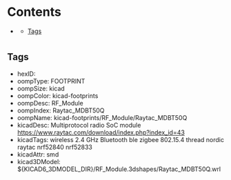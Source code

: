 



Contents
========

* [](#)
	* [Tags](#tags)

# 

## Tags

- hexID: 
- oompType: FOOTPRINT
- oompSize: kicad
- oompColor: kicad-footprints
- oompDesc: RF_Module
- oompIndex: Raytac_MDBT50Q
- oompName: kicad-footprints/RF_Module/Raytac_MDBT50Q
- kicadDesc: Multiprotocol radio SoC module https://www.raytac.com/download/index.php?index_id=43
- kicadTags: wireless 2.4 GHz Bluetooth ble zigbee 802.15.4 thread nordic raytac nrf52840 nrf52833
- kicadAttr: smd
- kicad3DModel: ${KICAD6_3DMODEL_DIR}/RF_Module.3dshapes/Raytac_MDBT50Q.wrl
